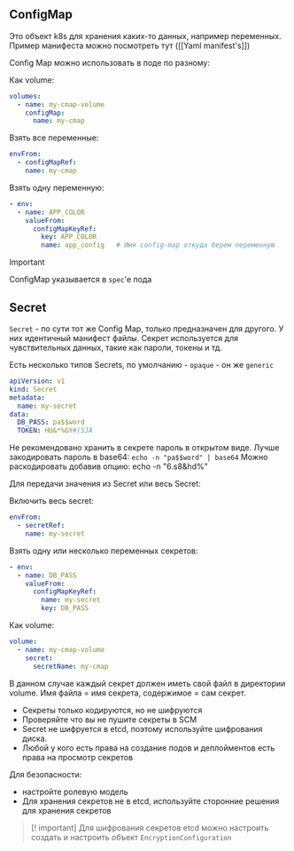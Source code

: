 ## ConfigMap 
Это объект k8s для хранения каких-то данных, например переменных.
Пример манифеста можно посмотреть тут ([[Yaml manifest's]])

Config Map можно использовать в поде по разному:

Как volume:
```yaml
volumes:
  - name: my-cmap-volume
    configMap:
      name: my-cmap
```

Взять все переменные:
```yaml
envFrom:
  - configMapRef:
	name: my-cmap
```

Взять одну переменную:
```yaml
- env:
  - name: APP_COLOR
	valueFrom:
	  configMapKeyRef:
		key: APP_COLOR
		name: app_config   # Имя config-map откуда берем переменную
```

>[!important]
>ConfigMap указывается в `spec`'e пода


## Secret

`Secret` - по сути тот же Config Map, только предназначен для другого.
У них идентичный манифест файлы. Секрет используется для чувствительных данных, такие как пароли, токены и тд.

Есть несколько типов Secrets, по умолчанию - `opaque` - он же `generic`

```yaml
apiVersion: v1
kind: Secret
metadata:
  name: my-secret
data:
  DB_PASS: pa$$word
  TOKEN: HU&*%GY#(SJA
```

Не рекомендовано хранить в секрете пароль в открытом виде. Лучше закодировать пароль в base64:
`echo -n "pa$$word" | base64`
Можно раскодировать добавив опцию:
echo -n "6.s8&hd%"

Для передачи значения из Secret или весь Secret:

Включить весь secret:
```yaml
envFrom:
  - secretRef:
	name: my-secret
```

Взять одну или несколько переменных секретов:
```yaml
- env:
  - name: DB_PASS
	valueFrom:
	  configMapKeyRef:
		name: my-secret
		key: DB_PASS
```

Как volume:
```yaml
volume:
  - name: my-cmap-volume
    secret:
      secretName: my-cmap
```

В данном случае каждый секрет должен иметь свой файл в директории volume. Имя файла = имя секрета, содержимое = сам секрет.

- Секреты только кодируются, но не шифруются
- Проверяйте что вы не пушите секреты в SCM
- Secret не шифруется в etcd, поэтому используйте шифрования диска.
- Любой у кого есть права на создание подов и деплойментов есть права на просмотр секретов

Для безопасности:
- настройте ролевую модель
- Для хранения секретов не в etcd, используйте сторонние решения для хранения секретов 

> [! important]
> Для шифрования секретов etcd можно настроить создать и настроить объект `EncryptionConfiguration`
